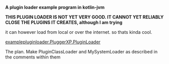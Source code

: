 **A plugin loader example program in kotlin-jvm**

**THIS PLUGIN LOADER IS NOT YET VERY GOOD. IT CANNOT YET RELIABLY CLOSE THE PLUGINS IT CREATES, although I am trying**

it can however load from local or over the internet. so thats kinda cool.

[examplepluginloader.PluggerXP.PluginLoader](examplepluginloader/src/main/kotlin/examplepluginloader/PluggerXP/PluginLoader.kt)

The plan. Make PluginClassLoader and MySystemLoader as described in the comments within them